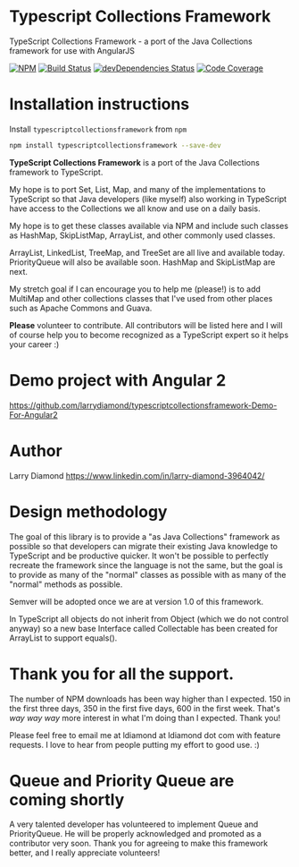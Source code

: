 # Typescript Collections Framework
TypeScript Collections Framework - a port of the Java Collections framework for use with AngularJS

[![NPM](https://nodei.co/npm/typescriptcollectionsframework.png?compact=true)](https://npmjs.org/typescriptcollectionsframework)
[![Build Status](https://travis-ci.org/larrydiamond/typescriptcollectionsframework.svg?branch=master)](https://travis-ci.org/larrydiamond/typescriptcollectionsframework)
[![devDependencies Status](https://david-dm.org/larrydiamond/typescriptcollectionsframework/dev-status.svg)](https://david-dm.org/larrydiamond/typescriptcollectionsframework?type=dev)
[![Code Coverage](https://codecov.io/gh/larrydiamond/typescriptcollectionsframework/branch/master/graphs/badge.svg?branch=master)](
https://codecov.io/gh/larrydiamond/typescriptcollectionsframework)

# Installation instructions

Install `typescriptcollectionsframework` from `npm`
```bash
npm install typescriptcollectionsframework --save-dev
```
**TypeScript Collections Framework** is a port of the Java Collections framework to TypeScript.   

My hope is to port Set, List, Map, and many of the implementations to TypeScript so that Java developers (like myself) 
also working in TypeScript have access to the Collections we all know and use on a daily basis.

My hope is to get these classes available via NPM and include such classes as HashMap, SkipListMap, ArrayList, and other commonly used classes.

ArrayList, LinkedList, TreeMap, and TreeSet are all live and available today.  PriorityQueue will also be available soon.   HashMap and  SkipListMap are next.

My stretch goal if I can encourage you to help me (please!) is to add MultiMap and other collections classes that I've used from other places such as Apache Commons and Guava.

**Please** volunteer to contribute.   All contributors will be listed here and I will of course help you to become recognized as a TypeScript expert so it helps your career  :)

# Demo project with Angular 2
https://github.com/larrydiamond/typescriptcollectionsframework-Demo-For-Angular2

# Author
Larry Diamond https://www.linkedin.com/in/larry-diamond-3964042/

# Design methodology
The goal of this library is to provide a "as Java Collections" framework as possible so that developers can migrate their existing Java knowledge to TypeScript and be productive quicker.   It won't be possible to perfectly recreate the framework since the language is not the same, but the goal is to provide as many of the "normal" classes as possible with as many of the "normal" methods as possible.

Semver will be adopted once we are at version 1.0 of this framework.

In TypeScript all objects do not inherit from Object (which we do not control anyway) so a new base Interface called Collectable has been created for ArrayList to support equals().

# Thank you for all the support.   
The number of NPM downloads has been way higher than I expected.  150 in the first three days, 350 in the first five days, 600 in the first week. That's *way* *way* *way* more interest in what I'm doing than I expected.   Thank you!  

Please feel free to email me at ldiamond at ldiamond dot com with feature requests.  I love to hear from people putting my effort to good use.   :)

# Queue and Priority Queue are coming shortly
A very talented developer has volunteered to implement Queue and PriorityQueue.   He will be properly acknowledged and promoted as a contributor very soon.    Thank you for agreeing to make this framework better, and I really appreciate volunteers!
